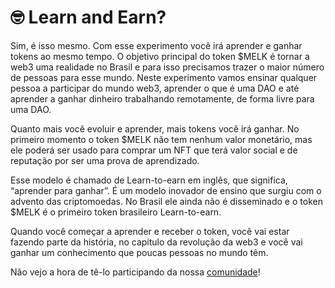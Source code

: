 # 🤓 Learn and Earn?

Sim, é isso mesmo. Com esse experimento você irá aprender e ganhar tokens ao mesmo tempo. O objetivo principal do token $MELK é tornar a web3 uma realidade no Brasil e para isso precisamos trazer o maior número de pessoas para esse mundo. Neste experimento vamos ensinar qualquer pessoa a participar do mundo web3, aprender o que é uma DAO e até aprender a ganhar dinheiro trabalhando remotamente, de forma livre para uma DAO.

Quanto mais você evoluir e aprender, mais tokens você irá ganhar. No primeiro momento o token $MELK não tem nenhum valor monetário, mas ele poderá ser usado para comprar um NFT que terá valor social e de reputação por ser uma prova de aprendizado.

Esse modelo é chamado de Learn-to-earn em inglês, que significa, “aprender para ganhar”. É um modelo inovador de ensino que surgiu com o advento das criptomoedas. No Brasil ele ainda não é disseminado e o token $MELK é o primeiro token brasileiro Learn-to-earn.

Quando você começar a aprender e receber o token, você vai estar fazendo parte da história, no capítulo da revolução da web3 e você vai ganhar um conhecimento que poucas pessoas no mundo têm.

Não vejo a hora de tê-lo participando da nossa [comunidade](comunidade.md)!
